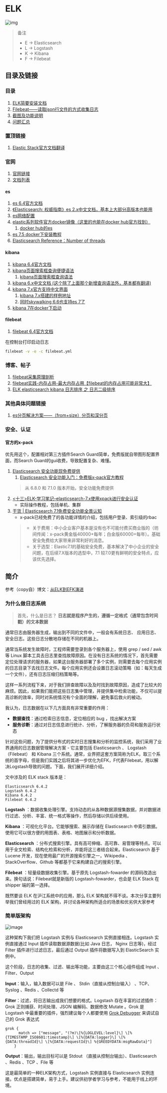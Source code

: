 # ELK
![img](./images/524680-20171108130035028-1147357295.png)

> 备注
> - E -> Elasticsearch
> - L -> Logstash
> - K -> Kibana
> - F -> Filebeat

## 目录及链接

### 目录
1. [ELK简要安装文档](install.md)
1. [Filebeat——读取json行文件的方式收集日志](filebeat_install.md)
1. [截图及功能说明](manual.md)
1. [问题汇总](faq.md)

### 置顶链接
1. [Elastic Stack官方文档翻译](https://www.bookstack.cn/books/hjt353)

### 官网
1. [官网链接](https://www.elastic.co/)
1. [文档列表](https://www.elastic.co/guide/index.html)

#### es
1. [es 6.4官方文档](https://www.elastic.co/guide/en/elasticsearch/reference/6.4/index.html)
1. [《Elasticsearch: 权威指南》es 2.x中文文档，基本上大部分高版本也能用](https://www.elastic.co/guide/cn/elasticsearch/guide/current/index.html)
1. [es网络配置](https://www.elastic.co/guide/en/elasticsearch/reference/6.4/modules-network.html)
1. [elastic系列软件官方docker镜像（这里的也能在docker hub官方找到）](https://www.docker.elastic.co/)
    1. [docker hub的es](https://hub.docker.com/_/elasticsearch)
1. [es 7.5 docker下安装教程](https://www.elastic.co/guide/en/elasticsearch/reference/7.5/docker.html)
1. [Elasticsearch Reference：Number of threads](https://www.elastic.co/guide/en/elasticsearch/reference/current/max-number-of-threads.html)

#### kibana
1. [kibana 6.4官方文档](https://www.elastic.co/guide/en/kibana/6.4/index.html)
1. [kibana页面搜索框查询便捷语法](https://www.elastic.co/guide/en/kibana/6.4/kuery-query.html)
    1. [kibana页面搜索框查询语法](https://www.elastic.co/guide/en/elasticsearch/reference/6.4/query-dsl-query-string-query.html#query-string-syntax)    
1. [kibana 6.x中文文档 (这个除了上面那个新增查询语法外，基本都有翻译)](https://www.elastic.co/guide/cn/kibana/current/index.html)
1. [kibana 7.x官方支持中文界面](https://www.elastic.co/guide/en/kibana/current/i18n-settings-kb.html)
    1. [kibana 7.x搭建的样例地址](http://efk7.k8s.xyyweb.cn/)
    1. [同时skywalking 6.6也支持es 7了](http://skywalking.apache.org/downloads/)
1. [kibana 7在docker下启动](https://www.elastic.co/guide/en/kibana/7.x/docker.html)
#### filebeat
1. [filebeat 6.4官方文档](https://www.elastic.co/guide/en/beats/filebeat/6.4/index.html)

在控制台打印启动日志
```bash
filebeat -v -e -c filebeat.yml
```

### 博客、帖子
1. [filebeat采集原理剖析](https://www.jianshu.com/p/62fbde3f0a11)
1. [filebeat实践-内存占用-最大内存占用【filebeat的内存占用可能非常大】](https://yq.aliyun.com/articles/241161)
1. [ELK elasticsearch kibana 日志排序 之 日志二级排序](https://blog.csdn.net/u011181610/article/details/82756049)

### 其他具体问题链接
1. [es分页解决方案——（from+size）分页和深分页](https://blog.csdn.net/Fenggms/article/details/83066542)

### 安全、认证
#### 官方的x-pack
优先用这个，配置相对第三方插件Search Guard简单，免费版就自带图形配置界面，而Search Guard的gui收费，导致配置复杂、难懂。
1. [Elasticsearch 安全功能现免费提供](https://www.elastic.co/cn/blog/security-for-elasticsearch-is-now-free)
    1. [Elasticsearch 安全功能入门：免费版x-pack官方教程](https://www.elastic.co/cn/blog/getting-started-with-elasticsearch-security)
    > 从 6.8.0 和 7.1.0 版本开始，安全功能免费提供
1. [<十三>ELK-学习笔记–elasticsearch-7.x使用xpack进行安全认证](http://www.eryajf.net/3500.html)
    - 实际操作教程，包括单机、集群
1. [干货 | Elasticsearch 7.1免费安全功能全景认知](https://blog.csdn.net/laoyang360/article/details/90554761)
    - x-pack已经免费了的各功能详情的介绍，包括用户登录、索引级的rbac
    > - 关于费用：中小企业客户基本是没有也不可能付费买商业版的（坊间传闻：x-pack黄金版40000+每年；白金版60000+每年）。基础安全免费给大家带来非常利好的消息。
    > - 关于选型：Elastic7.1的基础安全免费，基本解决了中小企业的安全问题，在后续7.X版本的选型中，7.1 较7.0更有鲜明的安全特点，应该优先选择。


## 简介
参考（copy自）博文：[从ELK到EFK演进](https://www.cnblogs.com/tylercao/p/7803520.html)

### 为什么做日志系统

> 首先，什么是日志？ **日志就是程序产生的，遵循一定格式（通常包含时间戳）的文本数据**

通常日志由服务器生成，输出到不同的文件中，一般会有系统日志、 应用日志、安全日志。这些日志分散地存储在不同的机器上。

通常当系统发生故障时，工程师需要登录到各个服务器上，使用 grep / sed / awk 等 Linux  脚本工具去日志里查找故障原因。在没有日志系统的情况下，首先需要定位处理请求的服务器，如果这台服务器部署了多个实例，则需要去每个应用实例的日志目录下去找日志文件。每个应用实例还会设置日志滚动策略（如：每天生成一个文件），还有日志压缩归档策略等。

这样一系列流程下来，对于我们排查故障以及及时找到故障原因，造成了比较大的麻烦。因此，如果我们能把这些日志集中管理，并提供集中检索功能，不仅可以提高诊断的效率，同时对系统情况有个全面的理解，避免事后救火的被动。

我认为，日志数据在以下几方面具有非常重要的作用：

- **数据查找**：通过检索日志信息，定位相应的 bug ，找出解决方案
- **服务诊断**：通过对日志信息进行统计、分析，了解服务器的负荷和服务运行状态

针对这些问题，为了提供分布式的实时日志搜集和分析的监控系统，我们采用了业界通用的日志数据管理解决方案 - 它主要包括  Elasticsearch 、 Logstash（Filebeat） 和 Kibana  三个系统。通常，业界把这套方案简称为ELK，取三个系统的首字母，但是我们实践之后将其进一步优化为EFK，F代表Filebeat，用以解决Logstash导致的问题。下面，我们展开详细介绍。

文中涉及的 ELK stack 版本是：

```
Elasticsearch 6.4.2
Logstash 6.4.2
Kibana 6.4.2
Filebeat 6.4.2
```

**Logstash** ：数据收集处理引擎。支持动态的从各种数据源搜集数据，并对数据进行过滤、分析、丰富、统一格式等操作，然后存储以供后续使用。

**Kibana** ：可视化化平台。它能够搜索、展示存储在 Elasticsearch 中索引数据。使用它可以很方便的用图表、表格、地图展示和分析数据。

**Elasticsearch**  ：分布式搜索引擎。具有高可伸缩、高可靠、易管理等特点。可以用于全文检索、结构化检索和分析，并能将这三者结合起来。Elasticsearch 基于  Lucene 开发，现在使用最广的开源搜索引擎之一，Wikipedia 、StackOverflow、Github  等都基于它来构建自己的搜索引擎。

**Filebeat** ：轻量级数据收集引擎。基于原先 Logstash-fowarder 的源码改造出来。换句话说：Filebeat就是新版的 Logstash-fowarder，也会是 ELK Stack 在 shipper 端的第一选择。

既然要谈 ELK 在沪江系统中的应用，那么 ELK 架构就不得不谈。本次分享主要列举我们曾经用过的 ELK 架构，并讨论各种架构所适合的场景和优劣供大家参考

### 简单版架构

![image](./images/59d9a58ce4b0ef561378d581.png)

这种架构下我们把 Logstash 实例与 Elasticsearch 实例直接相连。Logstash 实例直接通过 Input  插件读取数据源数据(比如 Java 日志， Nginx 日志等)，经过 Filter 插件进行过滤日志，最后通过 Output 插件将数据写入到  ElasticSearch 实例中。

这个阶段，日志的收集、过滤、输出等功能，主要由这三个核心组件组成 Input 、Filter、Output

**Input**：输入，输入数据可以是 File 、 Stdin（直接从控制台输入） 、TCP、Syslog 、Redis 、Collectd 等

**Filter**：过滤，将日志输出成我们想要的格式。Logstash 存在丰富的过滤插件：Grok 正则捕获、时间处理、JSON 编解码、数据修改 Mutate 。Grok 是 Logstash 中最重要的插件，强烈建议每个人都要使用 [Grok Debugger](https://grokdebug.herokuapp.com/) 来调试自己的 Grok 表达式

```
grok {
      match => ["message", "(?m)\[%{LOGLEVEL:level}\] \[%{TIMESTAMP_ISO8601:timestamp}\] \[%{DATA:logger}\] \[%{DATA:threadId}\] \[%{DATA:requestId}\] %{GREEDYDATA:msgRawData}"]
    }
```

**Output**：输出，输出目标可以是 Stdout （直接从控制台输出）、Elasticsearch 、Redis 、TCP 、File 等

这是最简单的一种ELK架构方式，Logstash 实例直接与 Elasticsearch 实例连接。优点是搭建简单，易于上手。建议供初学者学习与参考，不能用于线上的环境。
